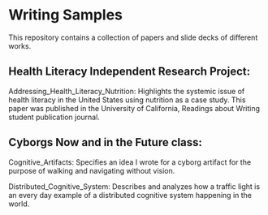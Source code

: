 # Writing Samples

This repository contains a collection of papers and slide decks of different works.

## Health Literacy Independent Research Project:
Addressing_Health_Literacy_Nutrition: Highlights the systemic issue of health literacy in the United States using nutrition as a case study. This paper was published in the University of California, Readings about Writing student publication journal. 


## Cyborgs Now and in the Future class:

Cognitive_Artifacts: Specifies an idea I wrote for a cyborg artifact for the purpose of walking and navigating without vision.

Distributed_Cognitive_System: Describes and analyzes how a traffic light is an every day example of a distributed cognitive system happening in the world.

